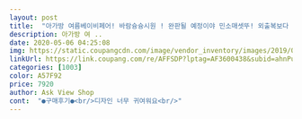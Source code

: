 ```yaml
---
layout: post 
title:  "아가방 여름베이비페어! 바람슝슝시원 ! 완판될 예정이야 민소매셋뚜! 외출복보다 더 이쁜건 내 잘못도 아닌데 7920원이예욤! 흑흑!" 
description: 아가방 여 ..
date: 2020-05-06 04:25:08 
img: https://static.coupangcdn.com/image/vendor_inventory/images/2019/03/21/9/9/4f40abd5-a3ba-4d6e-bdcb-4932c569239b.jpg 
linkUrl: https://link.coupang.com/re/AFFSDP?lptag=AF3600438&subid=ahnPublicAsk&pageKey=200547316&itemId=583174878&vendorItemId=4527096735&traceid=V0-113-470b462c49688a83 
categories: [1003] 
color: A57F92 
price: 7920 
author: Ask View Shop 
cont:  "●구매후기●<br/>디자인 너무 귀여워요<br/>" 
---
```

